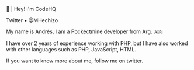 👋 | Hey! I'm CodeHQ

Twitter • @MHechizo

My name is Andrés, I am a Pockectmine developer from Arg. 🇦🇷

I have over 2 years of experience working with PHP, but I have also worked with other languages such as PHP, JavaScript, HTML.

If you want to know more about me, follow me on twitter.
